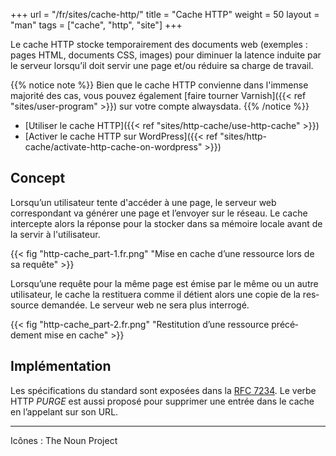 +++
url = "/fr/sites/cache-http/"
title = "Cache HTTP"
weight = 50
layout = "man"
tags = ["cache", "http", "site"]
+++

Le cache HTTP stocke tem­po­rai­re­ment des docu­ments web (exemples : pages HTML, docu­ments CSS, images) pour dimi­nuer la latence induite par le ser­veur lors­qu’il doit ser­vir une page et/ou réduire sa charge de tra­vail.

{{% notice note %}}
Bien que le cache HTTP convienne dans l'immense majorité des cas, vous pouvez également [faire tourner Varnish]({{< ref "sites/user-program" >}}) sur votre compte alwaysdata.
{{% /notice %}}

- [Utiliser le cache HTTP]({{< ref "sites/http-cache/use-http-cache" >}})
- [Activer le cache HTTP sur WordPress]({{< ref "sites/http-cache/activate-http-cache-on-wordpress" >}})

## Concept

Lorsqu’un utilisateur tente d'accéder à une page, le serveur web correspondant va géné­rer une page et l’en­voyer sur le réseau. Le cache inter­cepte alors la réponse pour la stocker dans sa mémoire locale avant de la ser­vir à l'utilisateur.

{{< fig "http-cache_part-1.fr.png" "Mise en cache d’une res­source lors de sa requête" >}}

Lorsqu’une requête pour la même page est émise par le même ou un autre utilisateur, le cache la restituera comme il détient alors une copie de la res­source deman­dée. Le ser­veur web ne sera plus inter­ro­gé.

{{< fig "http-cache_part-2.fr.png" "Restitution d’une res­source pré­cé­dement mise en cache" >}}

## Implémentation

Les spé­ci­fi­ca­tions du stan­dard sont exposées dans la [RFC 7234](https://tools.ietf.org/html/rfc7234). Le verbe HTTP _PURGE_ est aussi proposé pour supprimer une entrée dans le cache en l’ap­pe­lant sur son URL.

---
Icônes : The Noun Project
